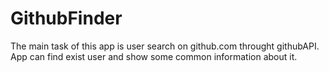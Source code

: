 # GithubFinder
The main task of this app is user search on github.com throught githubAPI.
App can find exist user and show some common information about it.
